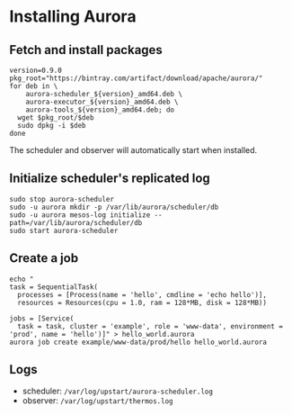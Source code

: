 # Installing Aurora
## Fetch and install packages

    version=0.9.0
    pkg_root="https://bintray.com/artifact/download/apache/aurora/"
    for deb in \
        aurora-scheduler_${version}_amd64.deb \
        aurora-executor_${version}_amd64.deb \
        aurora-tools_${version}_amd64.deb; do
      wget $pkg_root/$deb
      sudo dpkg -i $deb
    done

The scheduler and observer will automatically start when installed.

## Initialize scheduler's replicated log

    sudo stop aurora-scheduler
    sudo -u aurora mkdir -p /var/lib/aurora/scheduler/db
    sudo -u aurora mesos-log initialize --path=/var/lib/aurora/scheduler/db
    sudo start aurora-scheduler

## Create a job

    echo "
    task = SequentialTask(
      processes = [Process(name = 'hello', cmdline = 'echo hello')],
      resources = Resources(cpu = 1.0, ram = 128*MB, disk = 128*MB))

    jobs = [Service(
      task = task, cluster = 'example', role = 'www-data', environment = 'prod', name = 'hello')]" > hello_world.aurora
    aurora job create example/www-data/prod/hello hello_world.aurora

## Logs
* scheduler: `/var/log/upstart/aurora-scheduler.log`
* observer: `/var/log/upstart/thermos.log`
